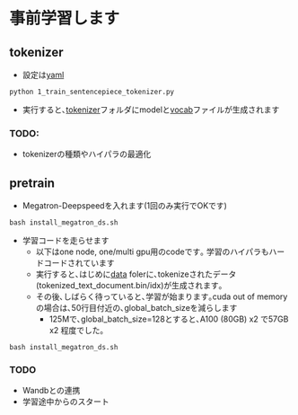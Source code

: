 # 事前学習します
## tokenizer
- 設定は[yaml](sentence_piece_config.yaml)
~~~
python 1_train_sentencepiece_tokenizer.py 
~~~
- 実行すると､[tokenizer](../../data/tokenizer/)フォルダにmodelと[vocab](../../data/tokenizer/tokenizer.vocab)ファイルが生成されます
### TODO:
- tokenizerの種類やハイパラの最適化

## pretrain
- Megatron-Deepspeedを入れます(1回のみ実行でOKです)
~~~
bash install_megatron_ds.sh
~~~

- 学習コードを走らせます
  - 以下はone node, one/multi gpu用のcodeです｡ 学習のハイパラもハードコードされています
  - 実行すると､はじめに[data](../../data/) folerに､tokenizeされたデータ(tokenized_text_document.bin/idx)が生成されます｡
  - その後､しばらく待っていると､学習が始まります｡cuda out of memoryの場合は､50行目付近の､global_batch_sizeを減らします
    - 125Mで､global_batch_size=128とすると､A100 (80GB) x2 で57GB x2 程度でした｡

~~~
bash install_megatron_ds.sh
~~~

### TODO
- Wandbとの連携
- 学習途中からのスタート